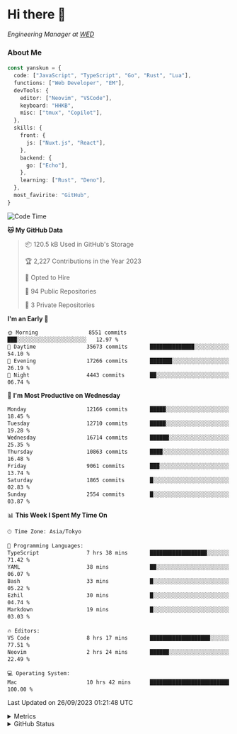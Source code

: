 # Hi there&nbsp;:wave:

<!-- ![Alt text](https://spotify-recently-played-readme.vercel.app/api?user=31kynbuubkiu3r4qh4hjuaglhfay) -->

_Engineering Manager at [WED](https://github.com/wedinc)_

### About Me

```ts
const yanskun = {
  code: ["JavaScript", "TypeScript", "Go", "Rust", "Lua"],
  functions: ["Web Developer", "EM"],
  devTools: {
    editor: ["Neovim", "VSCode"],
    keyboard: "HHKB",
    misc: ["tmux", "Copilot"],
  },
  skills: {
    front: {
      js: ["Nuxt.js", "React"],
    },
    backend: {
      go: ["Echo"],
    },
    learning: ["Rust", "Deno"],
  },
  most_favirite: "GitHub",
}
```

<!--START_SECTION:waka-->
![Code Time](http://img.shields.io/badge/Code%20Time-488%20hrs%2022%20mins-blue)

**🐱 My GitHub Data** 

> 📦 120.5 kB Used in GitHub's Storage 
 > 
> 🏆 2,227 Contributions in the Year 2023
 > 
> 💼 Opted to Hire
 > 
> 📜 94 Public Repositories 
 > 
> 🔑 3 Private Repositories 
 > 
**I'm an Early 🐤** 

```text
🌞 Morning                8551 commits        ███░░░░░░░░░░░░░░░░░░░░░░   12.97 % 
🌆 Daytime                35673 commits       ██████████████░░░░░░░░░░░   54.10 % 
🌃 Evening                17266 commits       ███████░░░░░░░░░░░░░░░░░░   26.19 % 
🌙 Night                  4443 commits        ██░░░░░░░░░░░░░░░░░░░░░░░   06.74 % 
```
📅 **I'm Most Productive on Wednesday** 

```text
Monday                   12166 commits       █████░░░░░░░░░░░░░░░░░░░░   18.45 % 
Tuesday                  12710 commits       █████░░░░░░░░░░░░░░░░░░░░   19.28 % 
Wednesday                16714 commits       ██████░░░░░░░░░░░░░░░░░░░   25.35 % 
Thursday                 10863 commits       ████░░░░░░░░░░░░░░░░░░░░░   16.48 % 
Friday                   9061 commits        ███░░░░░░░░░░░░░░░░░░░░░░   13.74 % 
Saturday                 1865 commits        █░░░░░░░░░░░░░░░░░░░░░░░░   02.83 % 
Sunday                   2554 commits        █░░░░░░░░░░░░░░░░░░░░░░░░   03.87 % 
```


📊 **This Week I Spent My Time On** 

```text
🕑︎ Time Zone: Asia/Tokyo

💬 Programming Languages: 
TypeScript               7 hrs 38 mins       ██████████████████░░░░░░░   71.42 % 
YAML                     38 mins             ██░░░░░░░░░░░░░░░░░░░░░░░   06.07 % 
Bash                     33 mins             █░░░░░░░░░░░░░░░░░░░░░░░░   05.22 % 
Ezhil                    30 mins             █░░░░░░░░░░░░░░░░░░░░░░░░   04.74 % 
Markdown                 19 mins             █░░░░░░░░░░░░░░░░░░░░░░░░   03.03 % 

🔥 Editors: 
VS Code                  8 hrs 17 mins       ███████████████████░░░░░░   77.51 % 
Neovim                   2 hrs 24 mins       ██████░░░░░░░░░░░░░░░░░░░   22.49 % 

💻 Operating System: 
Mac                      10 hrs 42 mins      █████████████████████████   100.00 % 
```


 Last Updated on 26/09/2023 01:21:48 UTC
<!--END_SECTION:waka-->

<details>
  <summary>Metrics</summary>
  <img src="https://github.com/yanskun/yanskun/blob/main/github-metrics.svg" alt="Metrics">
</details>

<details>
  <summary>GitHub Status</summary>
  <picture>
    <source media="(prefers-color-scheme: dark)" srcset="https://raw.githubusercontent.com/yanskun/yanskun/master/profile-summary-card-output/nord_dark/0-profile-details.svg">
   <img src="https://raw.githubusercontent.com/yanskun/yanskun/master/profile-summary-card-output/default/0-profile-details.svg">
  </picture>
  <br>
  <picture>
    <source media="(prefers-color-scheme: dark)" srcset="https://raw.githubusercontent.com/yanskun/yanskun/master/profile-summary-card-output/nord_dark/1-repos-per-language.svg">
   <img src="https://raw.githubusercontent.com/yanskun/yanskun/master/profile-summary-card-output/default/1-repos-per-language.svg">
  </picture>
  <picture>
    <source media="(prefers-color-scheme: dark)" srcset="https://raw.githubusercontent.com/yanskun/yanskun/master/profile-summary-card-output/nord_dark/2-most-commit-language.svg">
   <img src="https://raw.githubusercontent.com/yanskun/yanskun/master/profile-summary-card-output/default/2-most-commit-language.svg">
  </picture>
  <br>
  <picture>
    <source media="(prefers-color-scheme: dark)" srcset="https://raw.githubusercontent.com/yanskun/yanskun/master/profile-summary-card-output/nord_dark/3-stats.svg">
   <img src="https://raw.githubusercontent.com/yanskun/yanskun/master/profile-summary-card-output/default/3-stats.svg">
  </picture>
  <picture>
    <source media="(prefers-color-scheme: dark)" srcset="https://raw.githubusercontent.com/yanskun/yanskun/master/profile-summary-card-output/nord_dark/4-productive-time.svg">
   <img src="https://raw.githubusercontent.com/yanskun/yanskun/master/profile-summary-card-output/default/4-productive-time.svg">
  </picture>
</details>
